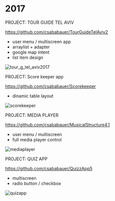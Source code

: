 # 2017

PROJECT: TOUR GUIDE TEL AVIV

https://github.com/csababauer/TourGuideTelAviv2
- user menu / multiscreen app
- arraylist + adapter
- google map intent
- list item design

![tour_g_tel_aviv2017](https://cloud.githubusercontent.com/assets/5279297/26700861/e2e9e796-4716-11e7-8f41-13375bfb4507.gif)


PROJECT: Score keeper app

https://github.com/csababauer/Scorekeeper
- dinamic table layout 

![scorekeeper](https://user-images.githubusercontent.com/5279297/33809256-f31499ba-ddeb-11e7-9343-7ccea2f3bc0d.gif)


PROJECT: MEDIA PLAYER

https://github.com/csababauer/MusicalStructure4.1
- user menu / multiscreen 
- full media player control

![mediaplayer](https://user-images.githubusercontent.com/5279297/27935444-11f4e3d6-62a3-11e7-8d9c-0eb01f96d2c2.gif)



PROJECT: QUIZ APP

https://github.com/csababauer/QuizzApp5
- multiscreen
- radio button / checkbox

![quizapp](https://user-images.githubusercontent.com/5279297/27935542-9049ec22-62a3-11e7-8942-54f73fee1564.gif)


